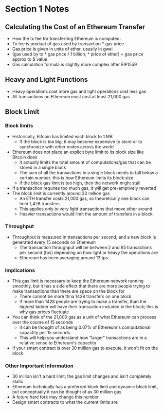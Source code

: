 # Section 1 Notes

## Calculating the Cost of an Ethereum Transfer
- How the tx fee for transferring Ethereum is computed:
- Tx fee is product of gas used by transaction * gas price
- Gas price is given in units of ether, usually in gwei
- (gas used by tx * gas price / 1 billion, * price of ether) = gas price approx to $ value
- Gas calculation formula is slightly more complex after EIP1559
## Heavy and Light Functions
- Heavy operations cost more gas and light operations cost less gas
- All transactions on Ethereum must cost at least 21,000 gas 
## Block Limit
### Block limits
- Historically, Bitcoin has limited each block to 1 MB
  - If the block is too big, it may become expensive to store or to synchronize with other nodes across the world
- Ethereum does not place an explicit byte limit to its block size like Bitcoin does
  - It actually limits the total amount of computations/gas that can be stored in a single block
  - The sum of all the transactions in a single block needs to fall below a certain number; this is how Ethereum limits its block size 
  - If the block gas limit is too high, then the network might stall 
- If a transaction requires too much gas, it will get pre-emptively reverted
- The block limit is currently around 30 million gas
  - An ETH transfer costs 21,000 gas, so theoretically one block can hold 1,428 transfers
  - This applies only to very light transactions that move ether around
  - Heavier transactions would limit the amount of transfers in a block 
### Throughput
- Throughput is measured in transactions per second, and a new block is generated every 15 seconds on Ethereum
  - The transaction throughput will be between 2 and 95 transactions per second (tps) depending on how light or heavy the operations are
  - Ethereum has been averaging around 13 tps 
### Implications 
- This gas limit is necessary to keep the Ethereum network running smoothly, but it has a side effect that there are more people trying to make transactions than there are space on the block for
  - There cannot be more thna 1428 transfers on one block
  - If more than 1428 people are trying to make a transfer, than the highest bidder will have their transcation included in the block; this is why gas prices fluctuate
- You can think of the 21,000 gas as a unit of what Ethereum can process over the course of 15 seconds 
  - It can be thought of as being 0.07% of Ethereum's computational capactity per 15 seconds 
  - This will help you understand how "larger" transactions are in a relative sense to Ethereum's capactity
- If your smart contract is over 30 million gas to execute, it won't fit on the block 
### Other Important Information
- 30 million isn't a hard limit; the gas limit changes and isn't completely static
- Ethereum technically has a preferred block limit and dynamic block limit, but conceptually it can be thought of as 30 million gas 
- A future hard fork may change this number
- Design smart contracts to what the current limits are